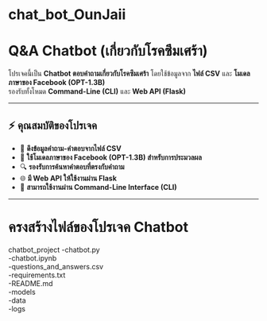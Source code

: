 # chat_bot_OunJaii
# Q&A Chatbot (เกี่ยวกับโรคซึมเศร้า)

โปรเจคนี้เป็น **Chatbot ตอบคำถามเกี่ยวกับโรคซึมเศร้า** โดยใช้ข้อมูลจาก **ไฟล์ CSV** และ **โมเดลภาษาของ Facebook (OPT-1.3B)**  
รองรับทั้งโหมด **Command-Line (CLI)** และ **Web API (Flask)**

---

## ⚡ คุณสมบัติของโปรเจค
- 📂 **ดึงข้อมูลคำถาม-คำตอบจากไฟล์ CSV**  
- 🧠 **ใช้โมเดลภาษาของ Facebook (OPT-1.3B) สำหรับการประมวลผล**  
- 🔍 **รองรับการค้นหาคำตอบที่ตรงกับคำถาม**  
- 🌐 **มี Web API ให้ใช้งานผ่าน Flask**  
- 💬 **สามารถใช้งานผ่าน Command-Line Interface (CLI)**  

---
# ครงสร้างไฟล์ของโปรเจค Chatbot
chatbot_project
-chatbot.py                
-chatbot.ipynb             
-questions_and_answers.csv  
-requirements.txt           
-README.md                  
-models                    
-data                      
-logs                     
